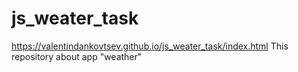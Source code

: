 # js_weater_task
https://valentindankovtsev.github.io/js_weater_task/index.html
This repository about app "weather"
